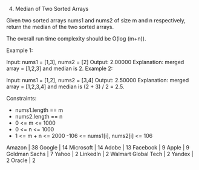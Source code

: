 4. Median of Two Sorted Arrays

Given two sorted arrays nums1 and nums2 of size m and n respectively, return the median of the two sorted arrays.

The overall run time complexity should be O(log (m+n)).

Example 1:

Input: nums1 = [1,3], nums2 = [2]
Output: 2.00000
Explanation: merged array = [1,2,3] and median is 2.
Example 2:

Input: nums1 = [1,2], nums2 = [3,4]
Output: 2.50000
Explanation: merged array = [1,2,3,4] and median is (2 + 3) / 2 = 2.5.

Constraints:
- nums1.length == m
- nums2.length == n 
- 0 <= m <= 1000 
- 0 <= n <= 1000 
- 1 <= m + n <= 2000
-106 <= nums1[i], nums2[i] <= 106

Amazon | 38
Google | 14
Microsoft | 14
Adobe | 13
Facebook | 9
Apple | 9
Goldman Sachs | 7
Yahoo | 2
LinkedIn | 2
Walmart Global Tech | 2
Yandex | 2
Oracle | 2